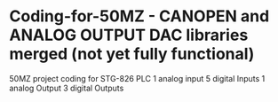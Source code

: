 # Coding-for-50MZ - CANOPEN and ANALOG OUTPUT DAC libraries merged (not yet fully functional)
50MZ project coding for STG-826 PLC 
1 analog input
5 digital Inputs
1 analog Output
3 digital Outputs
